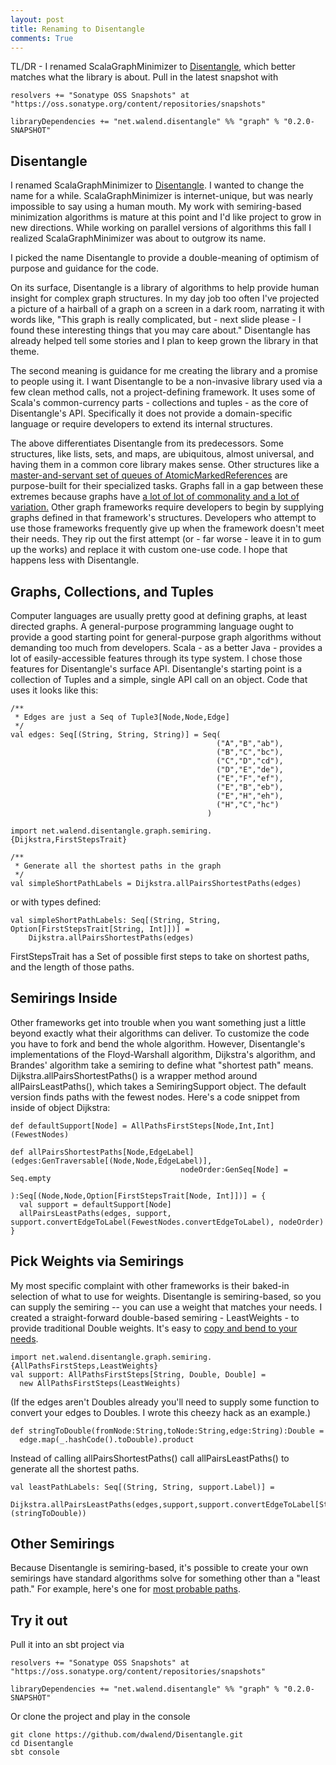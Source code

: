 ```yaml
---
layout: post
title: Renaming to Disentangle
comments: True
---
```


TL/DR - I renamed ScalaGraphMinimizer to [Disentangle](https://github.com/dwalend/Disentangle), which better matches what the library is about. Pull in the latest snapshot with

    resolvers += "Sonatype OSS Snapshots" at "https://oss.sonatype.org/content/repositories/snapshots"

    libraryDependencies += "net.walend.disentangle" %% "graph" % "0.2.0-SNAPSHOT"

## Disentangle

I renamed ScalaGraphMinimizer to [Disentangle](https://github.com/dwalend/Disentangle). I wanted to change the name for a while. ScalaGraphMinimizer is internet-unique, but was nearly impossible to say using a human mouth. My work with semiring-based minimization algorithms is mature at this point and I'd like project to grow in new directions. While working on parallel versions of algorithms this fall I realized ScalaGraphMinimizer was about to outgrow its name.

I picked the name Disentangle to provide a double-meaning of optimism of purpose and guidance for the code. 

On its surface, Disentangle is a library of algorithms to help provide human insight for complex graph structures. In my day job too often I've projected a picture of a hairball of a graph on a screen in a dark room, narrating it with words like, "This graph is really complicated, but - next slide please - I found these interesting things that you may care about." Disentangle has already helped tell some stories and I plan to keep grown the library in that theme.

The second meaning is guidance for me creating the library and a promise to people using it. I want Disentangle to be a non-invasive library used via a few clean method calls, not a project-defining framework. It uses some of Scala's common-currency parts - collections and tuples - as the core of Disentangle's API. Specifically it does not provide a domain-specific language or require developers to extend its internal structures.
 
The above differentiates Disentangle from its predecessors. Some structures, like lists, sets, and maps, are ubiquitous, almost universal, and having them in a common core library makes sense. Other structures like a [master-and-servant set of queues of AtomicMarkedReferences](https://java.net/projects/somnifugijms/sources/svn/content/trunk/source/somnifugi/net/walend/somnifugi/juc/MessageSelectingPriorityBlockingQueue.java?rev=287) are purpose-built for their specialized tasks. Graphs fall in a gap between these extremes because graphs have [a lot of lot of commonality and a lot of variation.](https://en.wikipedia.org/wiki/Graph_(mathematics)) Other graph frameworks require developers to begin by supplying graphs defined in that framework's structures. Developers who attempt to use those frameworks frequently give up when the framework doesn't meet their needs. They rip out the first attempt (or - far worse - leave it in to gum up the works) and replace it with custom one-use code. I hope that happens less with Disentangle.

## Graphs, Collections, and Tuples

Computer languages are usually pretty good at defining graphs, at least directed graphs. A general-purpose programming language ought to provide a good starting point for general-purpose graph algorithms without demanding too much from developers. Scala - as a better Java - provides a lot of easily-accessible features through its type system. I chose those features for Disentangle's surface API. Disentangle's starting point is a collection of Tuples and a simple, single API call on an object. Code that uses it looks like this:

    /**
     * Edges are just a Seq of Tuple3[Node,Node,Edge]
     */
    val edges: Seq[(String, String, String)] = Seq(
                                                  ("A","B","ab"),
                                                  ("B","C","bc"),
                                                  ("C","D","cd"),
                                                  ("D","E","de"),
                                                  ("E","F","ef"),
                                                  ("E","B","eb"),
                                                  ("E","H","eh"),
                                                  ("H","C","hc")
                                                )
    
    import net.walend.disentangle.graph.semiring.{Dijkstra,FirstStepsTrait}
    
    /**
     * Generate all the shortest paths in the graph
     */
    val simpleShortPathLabels = Dijkstra.allPairsShortestPaths(edges)

or with types defined:

    val simpleShortPathLabels: Seq[(String, String, Option[FirstStepsTrait[String, Int]])] = 
        Dijkstra.allPairsShortestPaths(edges)


FirstStepsTrait has a Set of possible first steps to take on shortest paths, and the length of those paths.  
  
## Semirings Inside  
  
Other frameworks get into trouble when you want something just a little beyond exactly what their algorithms can deliver. To customize the code you have to fork and bend the whole algorithm. However, Disentangle's implementations of the Floyd-Warshall algorithm, Dijkstra's algorithm, and Brandes' algorithm take a semiring to define what "shortest path" means. Dijkstra.allPairsShortestPaths() is a wrapper method around allPairsLeastPaths(), which takes a SemiringSupport object. The default version finds paths with the fewest nodes. Here's a code snippet from inside of object Dijkstra:

    def defaultSupport[Node] = AllPathsFirstSteps[Node,Int,Int](FewestNodes)

    def allPairsShortestPaths[Node,EdgeLabel](edges:GenTraversable[(Node,Node,EdgeLabel)],
                                          nodeOrder:GenSeq[Node] = Seq.empty
                                        ):Seq[(Node,Node,Option[FirstStepsTrait[Node, Int]])] = {
      val support = defaultSupport[Node]
      allPairsLeastPaths(edges, support, support.convertEdgeToLabel(FewestNodes.convertEdgeToLabel), nodeOrder)
    }
    
## Pick Weights via Semirings    
    
My most specific complaint with other frameworks is their baked-in selection of what to use for weights. Disentangle is semiring-based, so you can supply the semiring -- you can use a weight that matches your needs. I created a straight-forward double-based semiring - LeastWeights - to provide traditional Double weights. It's easy to [copy and bend to your needs](https://github.com/dwalend/Disentangle/blob/to0.1.2/graph/src/main/scala/net/walend/disentangle/graph/semiring/LeastWeights.scala).

    import net.walend.disentangle.graph.semiring.{AllPathsFirstSteps,LeastWeights}
    val support: AllPathsFirstSteps[String, Double, Double] = 
      new AllPathsFirstSteps(LeastWeights)
    
(If the edges aren't Doubles already you'll need to supply some function to convert your edges to Doubles. I wrote this cheezy hack as an example.)

    def stringToDouble(fromNode:String,toNode:String,edge:String):Double = 
      edge.map(_.hashCode().toDouble).product
    
Instead of calling allPairsShortestPaths() call allPairsLeastPaths() to generate all the shortest paths.

    val leastPathLabels: Seq[(String, String, support.Label)] = 
      Dijkstra.allPairsLeastPaths(edges,support,support.convertEdgeToLabel[String](stringToDouble))

## Other Semirings

Because Disentangle is semiring-based, it's possible to create your own semirings have standard algorithms solve for something other than a "least path." For example, here's one for [most probable paths](https://github.com/dwalend/Disentangle/blob/to0.1.2/graph/src/main/scala/net/walend/disentangle/graph/semiring/MostProbable.scala). 

## Try it out 

Pull it into an sbt project via

    resolvers += "Sonatype OSS Snapshots" at "https://oss.sonatype.org/content/repositories/snapshots"

    libraryDependencies += "net.walend.disentangle" %% "graph" % "0.2.0-SNAPSHOT"

Or clone the project and play in the console

    git clone https://github.com/dwalend/Disentangle.git
    cd Disentangle
    sbt console
